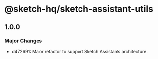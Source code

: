 # @sketch-hq/sketch-assistant-utils

## 1.0.0
### Major Changes

- d472691: Major refactor to support Sketch Assistants architecture.
